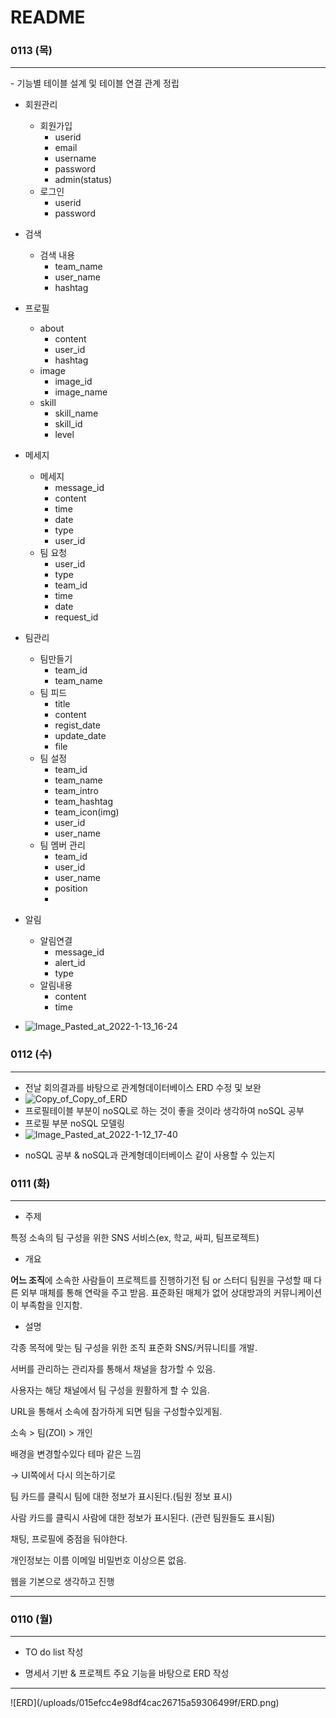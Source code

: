 # README

### 0113 (목)
<hr>
- 기능별 테이블 설계 및 테이블 연결 관계 정립

- 회원관리
    - 회원가입
        - userid
        - email
        - username
        - password
        - admin(status)
    - 로그인
        - userid
        - password
        
- 검색
    - 검색 내용
        - team_name
        - user_name
        - hashtag
- 프로필
    - about
        - content
        - user_id
        - hashtag
    - image
        - image_id
        - image_name
    - skill
        - skill_name
        - skill_id
        - level
        
- 메세지
    - 메세지
        - message_id
        - content
        - time
        - date
        - type
        - user_id
    - 팀 요청
        - user_id
        - type
        - team_id
        - time
        - date
        - request_id
- 팀관리
    - 팀만들기
        - team_id
        - team_name
    - 팀 피드
        - title
        - content
        - regist_date
        - update_date
        - file
    - 팀 설정
        - team_id
        - team_name
        - team_intro
        - team_hashtag
        - team_icon(img)
        - user_id
        - user_name
    - 팀 멤버 관리
        - team_id
        - user_id
        - user_name
        - position
        - 
- 알림
    - 알림연결
        - message_id
        - alert_id
        - type
    - 알림내용
        - content
        - time

- ![Image_Pasted_at_2022-1-13_16-24](/uploads/983447d2bce3db00291b9ecbf0520eae/Image_Pasted_at_2022-1-13_16-24.png)

### 0112 (수)
<hr>

- 전날 회의결과를 바탕으로 관계형데이터베이스 ERD 수정 및 보완
- ![Copy_of_Copy_of_ERD](/uploads/f9c73684ee7f0c64b5f8190d86cdd96a/Copy_of_Copy_of_ERD.png)
- 프로필테이블 부분이 noSQL로 하는 것이 좋을 것이라 생각하여 noSQL 공부
- 프로필 부분 noSQL 모델링
- ![Image_Pasted_at_2022-1-12_17-40](/uploads/c1054c094b32f697aa2943238b20c88d/Image_Pasted_at_2022-1-12_17-40.png)

* noSQL 공부 & noSQL과 관계형데이터베이스 같이 사용할 수 있는지
### 0111 (화)
<hr>

- 주제

 특정 소속의 팀 구성을 위한 SNS 서비스(ex, 학교, 싸피, 팀프로젝트)

- 개요

**어느 조직**에 소속한 사람들이 프로젝트를 진행하기전 팀 or 스터디 팀원을 구성할 때 다른 외부 매체를 통해 연락을 주고 받음. 표준화된 매체가 없어 상대방과의 커뮤니케이션이 부족함을 인지함.

- 설명

각종 목적에 맞는 팀 구성을 위한 조직 표준화 SNS/커뮤니티를 개발. 

서버를 관리하는 관리자를 통해서 채널을 참가할 수 있음.

사용자는 해당 채널에서 팀 구성을 원활하게 할 수 있음.

URL을 통해서 소속에 참가하게 되면 팀을 구성할수있게됨.

소속 > 팀(ZOI) > 개인

배경을 변경할수있다 테마 같은 느낌

→ UI쪽에서 다시 의논하기로

팀 카드를 클릭시 팀에 대한 정보가 표시된다.(팀원 정보 표시)

사람 카드를 클릭시 사람에 대한 정보가 표시된다. (관련 팀원들도 표시됨)

채팅, 프로필에 중점을 둬야한다.

개인정보는 이름 이메일 비밀번호 이상으론 없음.

웹을 기본으로 생각하고 진행

<hr>


### 0110 (월)

<hr>

- TO do list 작성

- 명세서 기반 & 프로젝트 주요 기능을 바탕으로 ERD 작성

<hr>
![ERD](/uploads/015efcc4e98df4cac26715a59306499f/ERD.png)

